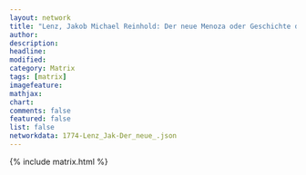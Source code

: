 ```yaml
---
layout: network
title: "Lenz, Jakob Michael Reinhold: Der neue Menoza oder Geschichte des cumbanischen Prinzen Tandi (1774)"
author:
description:
headline:
modified:
category: Matrix
tags: [matrix]
imagefeature: 
mathjax: 
chart: 
comments: false
featured: false
list: false
networkdata: 1774-Lenz_Jak-Der_neue_.json
---
```

{% include matrix.html %}
